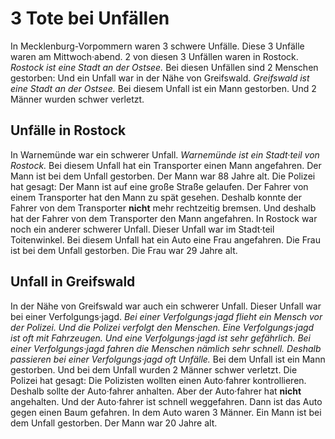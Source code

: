 #          3 Tote bei Unfällen      

In Mecklenburg-Vorpommern waren 3 schwere Unfälle. Diese 3 Unfälle waren am Mittwoch·abend. 2 von diesen 3 Unfällen waren in Rostock.  *Rostock ist eine Stadt an der Ostsee.*  Bei diesen Unfällen sind 2 Menschen gestorben: Und ein Unfall war in der Nähe von Greifswald.  *Greifswald ist eine Stadt an der Ostsee.*  Bei diesem Unfall ist ein Mann gestorben. Und 2 Männer wurden schwer verletzt. 

##                Unfälle in Rostock            
In Warnemünde war ein schwerer Unfall.  *Warnemünde ist ein Stadt·teil von Rostock.*  Bei diesem Unfall hat ein Transporter einen Mann angefahren. Der Mann ist bei dem Unfall gestorben. Der Mann war 88 Jahre alt. Die Polizei hat gesagt: Der Mann ist auf eine große Straße gelaufen. Der Fahrer von einem Transporter hat den Mann zu spät gesehen. Deshalb konnte der Fahrer von dem Transporter **nicht** mehr rechtzeitig bremsen. Und deshalb hat der Fahrer von dem Transporter den Mann angefahren. 
In Rostock war noch ein anderer schwerer Unfall. Dieser Unfall war im Stadt·teil Toitenwinkel. Bei diesem Unfall hat ein Auto eine Frau angefahren. Die Frau ist bei dem Unfall gestorben. Die Frau war 29 Jahre alt. 

##                Unfall in Greifswald            
In der Nähe von Greifswald war auch ein schwerer Unfall. Dieser Unfall war bei einer Verfolgungs·jagd.  *Bei einer Verfolgungs·jagd flieht ein Mensch vor der Polizei.*   *Und die Polizei verfolgt den Menschen.*   *Eine Verfolgungs·jagd ist oft mit Fahrzeugen.*   *Und eine Verfolgungs·jagd ist sehr gefährlich.*   *Bei einer Verfolgungs·jagd fahren die Menschen nämlich sehr schnell.*   *Deshalb passieren bei einer Verfolgungs·jagd oft Unfälle.*  Bei dem Unfall ist ein Mann gestorben. Und bei dem Unfall wurden 2 Männer schwer verletzt. Die Polizei hat gesagt: Die Polizisten wollten einen Auto·fahrer kontrollieren. Deshalb sollte der Auto·fahrer anhalten. Aber der Auto·fahrer hat **nicht** angehalten. Und der Auto·fahrer ist schnell weggefahren. Dann ist das Auto gegen einen Baum gefahren. In dem Auto waren 3 Männer. Ein Mann ist bei dem Unfall gestorben. Der Mann war 20 Jahre alt. 

